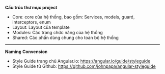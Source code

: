 **Cấu trúc thư mục project**
* Core: core của hệ thống, bao gồm: Services, models, guard, interceptors, enum 
* Layout: Layout của template 
* Modules: Các trang chức năng của hệ thống 
* Shared: Các phần dùng chung cho toàn bộ hệ thống
---

**Naming Convension**
- Style Guide trang chủ Angular.io: https://angular.io/guide/styleguide
- Style Guide từ Github: https://github.com/johnpapa/angular-styleguide
